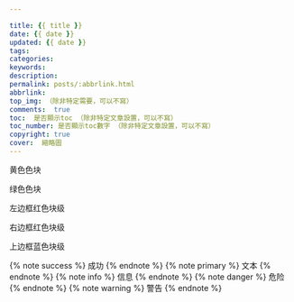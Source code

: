 ```yaml
---

title: {{ title }}
date: {{ date }}
updated: {{ date }}
tags:
categories:
keywords:
description:
permalink: posts/:abbrlink.html
abbrlink: 
top_img: （除非特定需要，可以不寫）
comments:  true
toc:  是否顯示toc （除非特定文章設置，可以不寫）
toc_number: 是否顯示toc數字 （除非特定文章設置，可以不寫）
copyright: true
cover:  縮略圖
---
```


<blockquote class="blockquote-center"></blockquote>
<span id="inline-yellow">黄色色块</span>

<span id="inline-green">绿色色块</span>

<p id="div-border-left-red">左边框红色块级</p>

<p id="div-border-right-red">右边框红色块级</p>

<p id="div-border-top-blue">上边框蓝色块级</p>
{% note success %}
成功
{% endnote %}
{% note primary %}
文本
{% endnote %}
{% note info %}
信息
{% endnote %}
{% note danger %}
危险
{% endnote %}
{% note warning %}
警告
{% endnote %}
